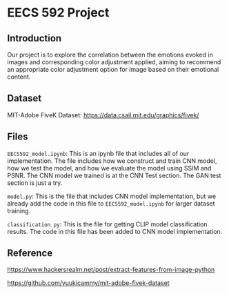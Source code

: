 # EECS 592 Project

## Introduction

Our project is to explore the correlation between the emotions evoked in images and corresponding color adjustment applied, aiming to recommend an appropriate color adjustment option for image based on their emotional content.

## Dataset

MIT-Adobe FiveK Dataset: https://data.csail.mit.edu/graphics/fivek/

## Files

`EECS592_model.ipynb`: This is an ipynb file that includes all of our implementation. The file includes how we construct and train CNN model, how we test the model, and how we evaluate the model using SSIM and PSNR. The CNN model we trained is at the CNN Test section. The GAN test section is just a try.

`model.py`: This is the file that includes CNN model implementation, but we already add the code in this file to `EECS592_model.ipynb` for larger dataset training.

`classification.py`: This is the file for getting CLIP model classification results. The code in this file has been added to CNN model implementation.

## Reference

https://www.hackersrealm.net/post/extract-features-from-image-python

https://github.com/yuukicammy/mit-adobe-fivek-dataset
